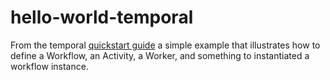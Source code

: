 # hello-world-temporal

From the temporal [quickstart guide](https://learn.temporal.io/getting_started/go/hello_world_in_go/) a simple example that illustrates how to define a Workflow, an Activity, a Worker, and something to instantiated a workflow instance.

